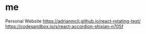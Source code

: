 # me

Personal Website
https://adrianmcli.github.io/react-rotating-text/
https://codesandbox.io/s/react-accordion-shixian-n705f
